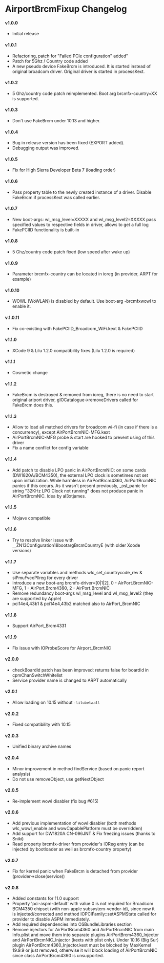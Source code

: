 AirportBrcmFixup Changelog
============================
#### v1.0.0
- Initial release

#### v1.0.1
- Refactoring, patch for "Failed PCIe configuration" added"
- Patch for 5Ghz / Country code added
- A new pseudo device FakeBrcm is introduced. It is started instead of original broadcom driver. Original driver is started in processKext.

#### v1.0.2
- 5 Ghz/country code patch reimplemented. Boot arg brcmfx-country=XX is supported.

#### v1.0.3
- Don't use FakeBrcm under 10.13 and higher.

#### v1.0.4
- Bug in release version has been fixed (EXPORT added).
- Debugging output was improved.

#### v1.0.5
- Fix for High Sierra Developer Beta 7 (loading order)

#### v1.0.6
- Pass property table to the newly created instance of a driver. Disable FakeBrcm if processKext was called earlier.

#### v1.0.7
- New boot-args: wl_msg_level=XXXXX and wl_msg_level2=XXXXX pass specified values to respective fields in driver, allows to get a full log
- FakePCIID functionality is built-in

#### v1.0.8
- 5 Ghz/country code patch fixed (low speed after wake up)

#### v1.0.9
- Parameter brcmfx-country can be located in ioreg (in provider, ARPT for example)

#### v1.0.10
- WOWL (WoWLAN) is disabled by default. Use boot-arg -brcmfxwowl to enable it.

#### v.1.0.11
- Fix co-existing with FakePCIID_Broadcom_WiFi.kext & FakePCIID

#### v1.1.0
- XCode 9 & Lilu 1.2.0 compatibility fixes (Lilu 1.2.0 is required)

#### v1.1.1
- Cosmetic change

#### v1.1.2
- FakeBrcm is destroyed & removed from ioreg, there is no need to start original ariport driver, gIOCatalogue->removeDrivers called for FakeBrcm does this.

#### v1.1.3
- Allow to load all matched drivers for broadcom wi-fi (in case if there is a concurrency), except AirPortBrcmNIC-MFG.kext
- AirPortBrcmNIC-MFG probe & start are hooked to prevent using of this driver
- Fix a name conflict for config variable

#### v1.1.4
- Add patch to disable LPO panic in AirPortBrcmNIC: on some cards (DW1820A/BCM4350), the external LPO clock is sometimes
not set upon initialization. While harmless in AirPortBrcm4360, AirPortBrcmNIC panics if this occurs. As it wasn't present previously,
_osl_panic for string "32KHz LPO Clock not running" does not produce panic in AirPortBrcmNIC. Idea by al3xtjames.

#### v1.1.5
- Mojave compatible

#### v1.1.6
- Try to resolve linker issue with __ZN13Configuration18bootargBrcmCountryE (with older Xcode versions)

#### v1.1.7
- Use separate variables and methods wlc_set_countrycode_rev & siPmuFvcoPllreg for every driver
- Introduce a new boot-arg brcmfx-driver=[0|1|2], 0 - AirPort.BrcmNIC-MFG, 1 - AirPort.Brcm4360, 2 - AirPort.BrcmNIC
- Remove redundancy boot-args wl_msg_level and wl_msg_level2 (they are supported by Apple)
- pci14e4,43b1 & pci14e4,43b2 matched also to AirPort_BrcmNIC

#### v1.1.8
- Support AirPort_Brcm4331

#### v1.1.9
- Fix issue with IOProbeScore for Airport_BrcmNIC

#### v2.0.0
- checkBoardId patch has been improved: returns false for boardId in cpmChanSwitchWhitelist
- Service provider name is changed to ARPT automatically

#### v2.0.1
- Allow loading on 10.15 without `-lilubetaall`

#### v2.0.2
- Fixed compatibility with 10.15

#### v2.0.3
- Unified binary archive names

#### v2.0.4
- Minor improvement in method findService (based on panic report analysis)
- Do not use removeObject, use getNextObject

#### v2.0.5
- Re-implement wowl disabler (fix bug #615)

#### v2.0.6
- Add previous implementation of wowl disabler (both methods wlc_wowl_enable and wowCapablePlatform must be overridden)
- Add support for DW1820A CN-096JNT & Fix freezing issues (thanks to Sniki)
- Read property brcmfx-driver from provider's IOReg entry (can be injected by bootloader as well as brcmfx-country property)

#### v2.0.7
- Fix for kernel panic when FakeBrcm is detached from provider (provider->close(service))

#### v2.0.8
- Added constants for 11.0 support
- Property 'pci-aspm-default' with value 0 is not required for Broadcom BCM4350 chipset (with non-apple subsystem-vendor-id), 
since now it is injected/corrected and method IOPCIFamily::setASPMState called for provider to disable ASPM immediately.
- Add required dependencies into OSBundleLibraries section
- Remove injectors for AirPortBrcm4360 and AirPortBrcmNIC from main Info.plist and move them into separate plugins AirPortBrcm4360_Injector and 
AirPortBrcmNIC_Injector (kexts with plist only).
Under 10.16 (Big Sur) plugin AirPortBrcm4360_Injector.kext must be blocked by MaxKernel 19.9.9 or just removed, otherwise it will block loading of AirPortBrcmNIC
since class AirPortBrcm4360 is unsupported.
